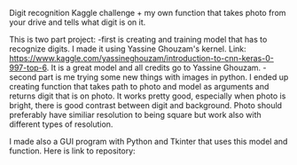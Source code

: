 Digit recognition Kaggle challenge + my own function that takes photo from your drive and tells what digit is on it.

This is two part project:
-first is creating and training model that has to recognize digits. I made it using Yassine Ghouzam's kernel. Link: https://www.kaggle.com/yassineghouzam/introduction-to-cnn-keras-0-997-top-6. It is a great model and all credits go to Yassine Ghouzam.
-second part is me trying some new things with images in python. I ended up creating function that takes path to photo and model as arguments and returns digit that is on photo. It works pretty good, especially when photo is bright, there is good contrast between digit and background. Photo should preferably have similiar resolution to being square but work also with different types of resolution.
  
  I made also a GUI program with Python and Tkinter that uses this model and function. Here is link to repository:
